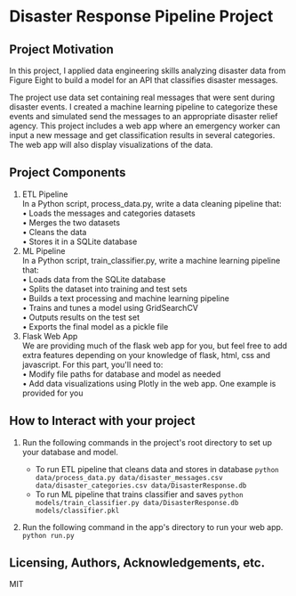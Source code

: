 


# Disaster Response Pipeline Project


## Project Motivation 

In this project, I applied data engineering skills analyzing disaster data from Figure Eight to build a model for an API that classifies disaster messages.

The project use data set containing real messages that were sent during disaster events. I created a machine learning pipeline to categorize these events and simulated send the messages to an appropriate disaster relief agency.
This project includes a web app where an emergency worker can input a new message and get classification results in several categories. The web app will also display visualizations of the data. 


## Project Components
1. ETL Pipeline  
In a Python script, process_data.py, write a data cleaning pipeline that:  
•	Loads the messages and categories datasets  
•	Merges the two datasets  
•	Cleans the data  
•	Stores it in a SQLite database  
2. ML Pipeline  
In a Python script, train_classifier.py, write a machine learning pipeline that:  
•	Loads data from the SQLite database  
•	Splits the dataset into training and test sets  
•	Builds a text processing and machine learning pipeline  
•	Trains and tunes a model using GridSearchCV  
•	Outputs results on the test set  
•	Exports the final model as a pickle file  
3. Flask Web App  
We are providing much of the flask web app for you, but feel free to add extra features depending on your knowledge of flask, html, css and javascript. For this part, you'll need to:  
•	Modify file paths for database and model as needed  
•	Add data visualizations using Plotly in the web app. One example is provided for you  


## How to Interact with your project
1. Run the following commands in the project's root directory to set up your database and model.

    - To run ETL pipeline that cleans data and stores in database
        `python data/process_data.py data/disaster_messages.csv data/disaster_categories.csv data/DisasterResponse.db`
    - To run ML pipeline that trains classifier and saves
        `python models/train_classifier.py data/DisasterResponse.db models/classifier.pkl`

2. Run the following command in the app's directory to run your web app.
    `python run.py`

## Licensing, Authors, Acknowledgements, etc.
MIT

